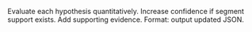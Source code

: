 Evaluate each hypothesis quantitatively.
Increase confidence if segment support exists.
Add supporting evidence.
Format: output updated JSON.
